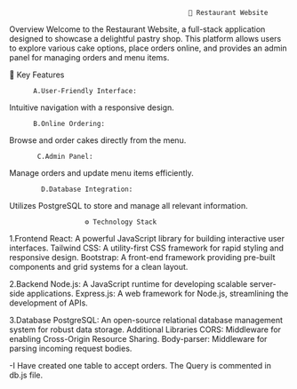 
                                                 🍰 Restaurant Website
Overview
Welcome to the Restaurant Website, a full-stack application designed to showcase a delightful pastry shop. This platform allows users to explore various cake options, place orders online, and provides an admin panel for managing orders and menu items.

🌟 Key Features

          A.User-Friendly Interface:

Intuitive navigation with a responsive design.
                                                                                                                                                                        
          B.Online Ordering:

Browse and order cakes directly from the menu.
                                                                                                                                                                         
           C.Admin Panel:

Manage orders and update menu items efficiently.
                                                                                                                                                                      
            D.Database Integration:

Utilizes PostgreSQL to store and manage all relevant information.
                                                                                                                                                                           
                       ⚙️ Technology Stack
1.Frontend
React: A powerful JavaScript library for building interactive user interfaces.
Tailwind CSS: A utility-first CSS framework for rapid styling and responsive design.
Bootstrap: A front-end framework providing pre-built components and grid systems for a clean layout.

2.Backend
Node.js: A JavaScript runtime for developing scalable server-side applications.
Express.js: A web framework for Node.js, streamlining the development of APIs.

3.Database
PostgreSQL: An open-source relational database management system for robust data storage.
Additional Libraries
CORS: Middleware for enabling Cross-Origin Resource Sharing.
Body-parser: Middleware for parsing incoming request bodies.

-I Have created one table to accept orders. The Query is commented in db.js file.


